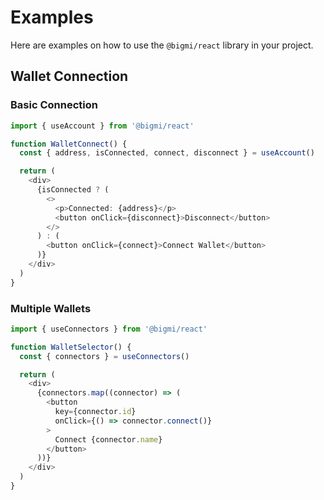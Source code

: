 # Examples

Here are examples on how to use the `@bigmi/react` library in your project.

## Wallet Connection

### Basic Connection

```typescript
import { useAccount } from '@bigmi/react'

function WalletConnect() {
  const { address, isConnected, connect, disconnect } = useAccount()

  return (
    <div>
      {isConnected ? (
        <>
          <p>Connected: {address}</p>
          <button onClick={disconnect}>Disconnect</button>
        </>
      ) : (
        <button onClick={connect}>Connect Wallet</button>
      )}
    </div>
  )
}
```

### Multiple Wallets

```typescript
import { useConnectors } from '@bigmi/react'

function WalletSelector() {
  const { connectors } = useConnectors()

  return (
    <div>
      {connectors.map((connector) => (
        <button
          key={connector.id}
          onClick={() => connector.connect()}
        >
          Connect {connector.name}
        </button>
      ))}
    </div>
  )
}
```
